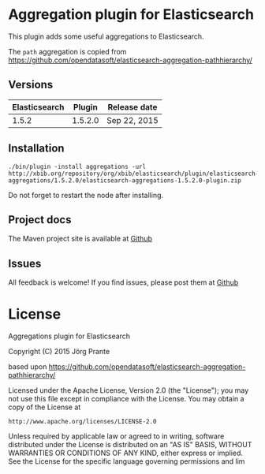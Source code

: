 #  Aggregation plugin for Elasticsearch 

This plugin adds some useful aggregations to Elasticsearch.

The `path` aggregation is copied from https://github.com/opendatasoft/elasticsearch-aggregation-pathhierarchy/

## Versions

| Elasticsearch  | Plugin      | Release date |
| -------------- | ----------- | -------------|
| 1.5.2          | 1.5.2.0     | Sep 22, 2015 |

## Installation

```
./bin/plugin -install aggregations -url http://xbib.org/repository/org/xbib/elasticsearch/plugin/elasticsearch-aggregations/1.5.2.0/elasticsearch-aggregations-1.5.2.0-plugin.zip
```

Do not forget to restart the node after installing.

## Project docs

The Maven project site is available at [Github](http://jprante.github.io/elasticsearch-aggregations)

## Issues

All feedback is welcome! If you find issues, please post them at [Github](https://github.com/jprante/elasticsearch-aggregations/issues)

# License

Aggregations plugin for Elasticsearch

Copyright (C) 2015 Jörg Prante

based upon https://github.com/opendatasoft/elasticsearch-aggregation-pathhierarchy/

Licensed under the Apache License, Version 2.0 (the "License");
you may not use this file except in compliance with the License.
You may obtain a copy of the License at

    http://www.apache.org/licenses/LICENSE-2.0

Unless required by applicable law or agreed to in writing, software
distributed under the License is distributed on an "AS IS" BASIS,
WITHOUT WARRANTIES OR CONDITIONS OF ANY KIND, either express or implied.
See the License for the specific language governing permissions and
lim